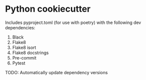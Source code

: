 # Python cookiecutter

Includes pyproject.toml (for use with poetry) with the following dev dependencies:

1. Black
1. Flake8
1. Flake8 isort
1. Flake8 docstrings
1. Pre-commit
1. Pytest

TODO: Automatically update dependency versions
